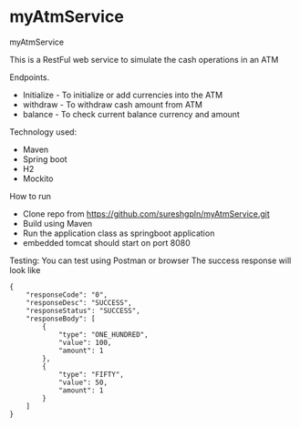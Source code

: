 # myAtmService
myAtmService

This is a RestFul web service to simulate the cash operations in an ATM

Endpoints.
* Initialize - To initialize or add currencies into the ATM
* withdraw - To withdraw cash amount from ATM
* balance - To check current balance currency and amount 

Technology used:
* Maven
* Spring boot
* H2
* Mockito


How to run
* Clone repo from https://github.com/sureshgpln/myAtmService.git 
* Build using Maven
* Run the application class as springboot application
* embedded tomcat should start on port 8080

Testing: 
You can test using Postman or browser
The success response will look like
```
{
    "responseCode": "0",
    "responseDesc": "SUCCESS",
    "responseStatus": "SUCCESS",
    "responseBody": [
        {
            "type": "ONE_HUNDRED",
            "value": 100,
            "amount": 1
        },
        {
            "type": "FIFTY",
            "value": 50,
            "amount": 1
        }
    ]
}